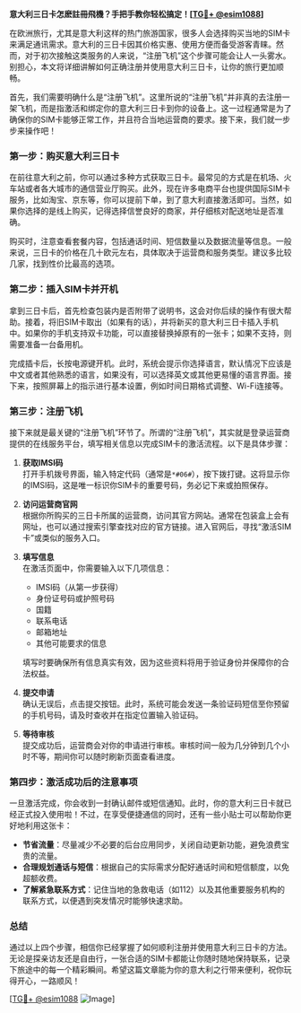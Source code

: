 **意大利三日卡怎麽註冊飛機？手把手教你轻松搞定！[[TG💪+ @esim1088](https://t.me/s/esim1088)]**

在欧洲旅行，尤其是意大利这样的热门旅游国家，很多人会选择购买当地的SIM卡来满足通讯需求。意大利的三日卡因其价格实惠、使用方便而备受游客青睐。然而，对于初次接触这类服务的人来说，“注册飞机”这个步骤可能会让人一头雾水。别担心，本文将详细讲解如何正确注册并使用意大利三日卡，让你的旅行更加顺畅。

首先，我们需要明确什么是“注册飞机”。这里所说的“注册飞机”并非真的去注册一架飞机，而是指激活和绑定你的意大利三日卡到你的设备上。这一过程通常是为了确保你的SIM卡能够正常工作，并且符合当地运营商的要求。接下来，我们就一步步来操作吧！

### 第一步：购买意大利三日卡

在前往意大利之前，你可以通过多种方式获取三日卡。最常见的方式是在机场、火车站或者各大城市的通信营业厅购买。此外，现在许多电商平台也提供国际SIM卡服务，比如淘宝、京东等，你可以提前下单，到了意大利直接激活即可。当然，如果你选择的是线上购买，记得选择信誉良好的商家，并仔细核对配送地址是否准确。

购买时，注意查看套餐内容，包括通话时间、短信数量以及数据流量等信息。一般来说，三日卡的价格在几十欧元左右，具体取决于运营商和服务类型。建议多比较几家，找到性价比最高的选项。

### 第二步：插入SIM卡并开机

拿到三日卡后，首先检查包装内是否附带了说明书，这会对你后续的操作有很大帮助。接着，将旧SIM卡取出（如果有的话），并将新买的意大利三日卡插入手机中。如果你的手机支持双卡功能，可以直接替换掉原有的一张卡；如果不支持，则需要准备一台备用机。

完成插卡后，长按电源键开机。此时，系统会提示你选择语言，默认情况下应该是中文或者其他熟悉的语言，如果没有，可以选择英文或其他更易懂的语言界面。接下来，按照屏幕上的指示进行基本设置，例如时间日期格式调整、Wi-Fi连接等。

### 第三步：注册飞机

接下来就是最关键的“注册飞机”环节了。所谓的“注册飞机”，其实就是登录运营商提供的在线服务平台，填写相关信息以完成SIM卡的激活流程。以下是具体步骤：

1. **获取IMSI码**  
   打开手机拨号界面，输入特定代码（通常是`*#06#`），按下拨打键。这将显示你的IMSI码，这是唯一标识你SIM卡的重要号码，务必记下来或拍照保存。

2. **访问运营商官网**  
   根据你所购买的三日卡所属的运营商，访问其官方网站。通常在包装盒上会有网址，也可以通过搜索引擎查找对应的官方链接。进入官网后，寻找“激活SIM卡”或类似的服务入口。

3. **填写信息**  
   在激活页面中，你需要输入以下几项信息：
   - IMSI码（从第一步获得）
   - 身份证号码或护照号码
   - 国籍
   - 联系电话
   - 邮箱地址
   - 其他可能要求的信息

   填写时要确保所有信息真实有效，因为这些资料将用于验证身份并保障你的合法权益。

4. **提交申请**  
   确认无误后，点击提交按钮。此时，系统可能会发送一条验证码短信至你预留的手机号码，请及时查收并在指定位置输入验证码。

5. **等待审核**  
   提交成功后，运营商会对你的申请进行审核。审核时间一般为几分钟到几个小时不等，期间你可以随时刷新页面查看进度。

### 第四步：激活成功后的注意事项

一旦激活完成，你会收到一封确认邮件或短信通知。此时，你的意大利三日卡就已经正式投入使用啦！不过，在享受便捷通信的同时，还有一些小贴士可以帮助你更好地利用这张卡：

- **节省流量**：尽量减少不必要的后台应用同步，关闭自动更新功能，避免浪费宝贵的流量。
- **合理规划通话与短信**：根据自己的实际需求分配好通话时间和短信额度，以免超额收费。
- **了解紧急联系方式**：记住当地的急救电话（如112）以及其他重要服务机构的联系方式，以便遇到突发情况时能够快速求助。

### 总结

通过以上四个步骤，相信你已经掌握了如何顺利注册并使用意大利三日卡的方法。无论是探亲访友还是自由行，一张合适的SIM卡都能让你随时随地保持联系，记录下旅途中的每一个精彩瞬间。希望这篇文章能为你的意大利之行带来便利，祝你玩得开心，一路顺风！

[[TG💪+ @esim1088](https://t.me/s/esim1088) ![Image](https://i.postimg.cc/4NQfJmqS/Snipaste-2025-05-13-00-14-12.png)]